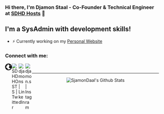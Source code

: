 ### Hi there, I'm Djamon Staal - Co-Founder & Technical Engineer at [SDHD Hosts][website] 👋

## I'm a SysAdmin with development skills!
- ⚡ Currently working on my [Personal Website][personal-webiste]

### Connect with me:

[<img align="left" alt="SDHD Hosts" width="22px" src="https://raw.githubusercontent.com/iconic/open-iconic/master/svg/globe.svg" />][website]
[<img align="left" alt="SDHDHOSTS | Twitter" width="22px" src="https://cdn.jsdelivr.net/npm/simple-icons@v3/icons/twitter.svg" />][twitter]
[<img align="left" alt="djamons | LinkedIn" width="22px" src="https://cdn.jsdelivr.net/npm/simple-icons@v3/icons/linkedin.svg" />][linkedin]
[<img align="left" alt="djamon.s | Instagram" width="22px" src="https://cdn.jsdelivr.net/npm/simple-icons@v3/icons/instagram.svg" />][instagram]

<br />

---
<p align="center">
  <img alt="SjamonDaal's Github Stats" src="https://github-readme-stats.vercel.app/api?username=SjamonDaal&show_icons=true&hide_border=true" />
</p>

[website]: https://www.sdhd.nl
[personal-webiste]: https://www.djamonstaal.nl
[twitter]: https://twitter.com/SDHDHOSTS
[instagram]: https://instagram.com/djamon.s
[linkedin]: https://www.linkedin.com/in/djamons/
